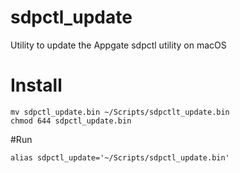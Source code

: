 # sdpctl_update
Utility to update the Appgate sdpctl utility on macOS

# Install
```
mv sdpctl_update.bin ~/Scripts/sdpctlt_update.bin
chmod 644 sdpctl_update.bin
```

#Run
```
alias sdpctl_update='~/Scripts/sdpctl_update.bin'
```

